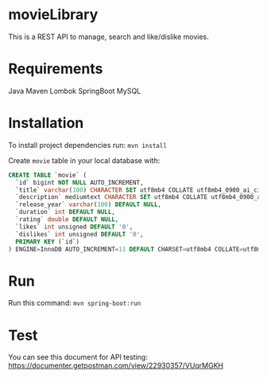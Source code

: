 # movieLibrary
This is a REST API to manage, search and like/dislike movies.

# Requirements
Java
Maven
Lombok
SpringBoot
MySQL

# Installation
To install project dependencies run:
`mvn install`

Create `movie` table in your local database with:
```sql
CREATE TABLE `movie` (
  `id` bigint NOT NULL AUTO_INCREMENT,
  `title` varchar(100) CHARACTER SET utf8mb4 COLLATE utf8mb4_0900_ai_ci DEFAULT NULL,
  `description` mediumtext CHARACTER SET utf8mb4 COLLATE utf8mb4_0900_ai_ci,
  `release_year` varchar(100) DEFAULT NULL,
  `duration` int DEFAULT NULL,
  `rating` double DEFAULT NULL,
  `likes` int unsigned DEFAULT '0',
  `dislikes` int unsigned DEFAULT '0',
  PRIMARY KEY (`id`)
) ENGINE=InnoDB AUTO_INCREMENT=11 DEFAULT CHARSET=utf8mb4 COLLATE=utf8mb4_0900_ai_ci;
```
# Run
Run this command:
`mvn spring-boot:run`

# Test
You can see this document for API testing: https://documenter.getpostman.com/view/22930357/VUqrMGKH
